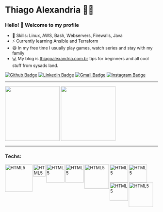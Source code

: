 # Thiago Alexandria :man_technologist:

### Hello! 👋 Welcome to my profile

 - 📌 Skills: Linux, AWS, Bash, Webservers, Firewalls, Java 
 - ⚡ Currently learning Ansible and Terraform
 - 😄 In my free time I usually play games, watch series and stay with my family
 - 💻 My blog is [thiagoalexandria.com.br](thiagoalexandria.com.br) tips for beginners and all cool stuff from sysads land.
 
[![Github Badge](https://img.shields.io/badge/-thiagoalexandria-000?style=flat-square&logo=Github&logoColor=white&link=https://github.com/thiagoalexandria)](https://github.com/thiagoalexandria)
[![Linkedin Badge](https://img.shields.io/badge/-Linkedin-blue?style=flat-square&logo=Linkedin&logoColor=white&link=https://www.linkedin.com/in/thiago-alexandria/)](https://www.linkedin.com/in/thiago-alexandria/)
[![Gmail Badge](https://img.shields.io/badge/-gmail-c14438?style=flat-square&logo=Gmail&logoColor=white&link=mailto:alexandriathiago@gmail.com)](mailto:alexandriathiago@gmail.com)
[![Instagram Badge](https://img.shields.io/badge/-@thiagoalexandria-F77737?style=flat-square&labelColor=F77737&logo=instagram&logoColor=white&link=https://www.instagram.com/thiagoalexandria/)](https://www.instagram.com/thiagoalexandria/)


---
<div>
<img height="180em" src="https://github-readme-stats.vercel.app/api?username=thiagoalexandria&show_icons=true&theme=dark"/>
<img height="180em" src="https://github-readme-stats.vercel.app/api/top-langs/?username=thiagoalexandria&layout=compact&langs_count=16&theme=dark" />
<div>
 
---

### Techs:

[<img align="left" alt="HTML5" width="90px" src="https://thiagoalexandria.com.br/assets/img/nginx-logo.png">][nginx]
[<img align="left" alt="HTML5" width="40px" src="https://thiagoalexandria.com.br/assets/img/apache-logo.png">][apache]
[<img align="left" alt="HTML5" width="60px" src="https://thiagoalexandria.com.br/assets/img/bash-logo.png">][bash]
[<img align="left" alt="HTML5" width="60px" src="https://thiagoalexandria.com.br/assets/img/python-logo.png">][python]
[<img align="left" alt="HTML5" width="80px" src="https://thiagoalexandria.com.br/assets/img/mysql-logo.png">][mysql]
[<img align="left" alt="HTML5" width="60px" src="https://thiagoalexandria.com.br/assets/img/ansible-logo.png">][ansible]
[<img align="left" alt="HTML5" width="60px" src="https://thiagoalexandria.com.br/assets/img/terraform-logo.png">][terraform]
[<img align="left" alt="HTML5" width="60px" src="https://thiagoalexandria.com.br/assets/img/docker-logo.png">][docker]
[<img align="left" alt="HTML5" width="80px" src="https://thiagoalexandria.com.br/assets/img/jenkins-logo.png">][jenkins]


<br/><br/><br/><br/>

[nginx]: https://nginx.org/en/docs/
[apache]: https://httpd.apache.org/docs/
[bash]: https://www.gnu.org/software/bash/manual/
[python]: https://www.python.org/doc/
[mysql]: https://dev.mysql.com/doc/
[ansible]: https://docs.ansible.com/ansible/latest/cli/ansible-doc.html
[terraform]: https://www.terraform.io/docs/
[docker]: https://docs.docker.com/
[jenkins]: https://www.jenkins.io/doc/
